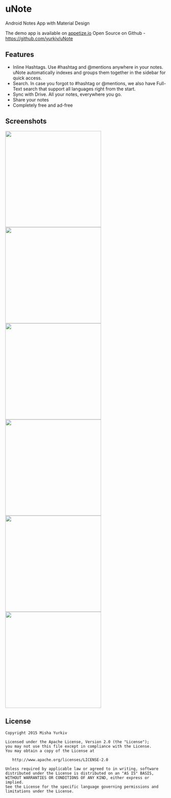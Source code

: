 # uNote
Android Notes App with Material Design

The demo app is available on [appetize.io](https://appetize.io/embed/dyph20v16kjz17e256y9yu7j88?device=nexus5&orientation=portrait&scale=75)
Open Source on Github - https://github.com/yurkiv/uNote

Features
-------

- Inline Hashtags. Use #hashtag and @mentions anywhere in your notes. uNote automatically indexes and groups them together in the sidebar for quick access.
- Search. In case you forgot to #hashtag or @mentions, we also have Full-Text search that support all languages right from the start.
- Sync with Drive. All your notes, everywhere you go.
- Share your notes
- Completely free and ad-free

Screenshots
-------

<img src="https://raw.githubusercontent.com/yurkiv/uNote/master/screenshots/screener_20150913(113841).png" width="300">
<img src="https://raw.githubusercontent.com/yurkiv/uNote/master/screenshots/screener_20150913(113122).png" width="300">

<img src="https://raw.githubusercontent.com/yurkiv/uNote/master/screenshots/screener_20150913(113225).png" width="300">
<img src="https://raw.githubusercontent.com/yurkiv/uNote/master/screenshots/screener_20150913(113252).png" width="300">

<img src="https://raw.githubusercontent.com/yurkiv/uNote/master/screenshots/screener_20150913(113320).png" width="300">
<img src="https://raw.githubusercontent.com/yurkiv/uNote/master/screenshots/screener_20150913(113157).png" width="300">

License
-------

    Copyright 2015 Misha Yurkiv

    Licensed under the Apache License, Version 2.0 (the "License");
    you may not use this file except in compliance with the License.
    You may obtain a copy of the License at

       http://www.apache.org/licenses/LICENSE-2.0

    Unless required by applicable law or agreed to in writing, software
    distributed under the License is distributed on an "AS IS" BASIS,
    WITHOUT WARRANTIES OR CONDITIONS OF ANY KIND, either express or implied.
    See the License for the specific language governing permissions and
    limitations under the License.
